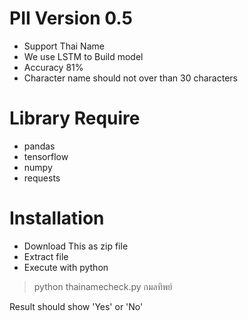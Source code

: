 # PII Version 0.5
- Support Thai Name 
- We use LSTM to Build model
- Accuracy 81%
- Character name should not over than 30 characters

# Library Require
- pandas
- tensorflow
- numpy
- requests


# Installation
- Download This  as zip file
- Extract file
- Execute  with python 

>python thainamecheck.py กมลทิพย์
>

Result should show 'Yes' or 'No'
